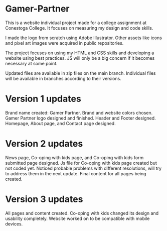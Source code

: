 # Gamer-Partner

This is a website individual project made for a college assignment at Conestoga College. It focuses on measuring my design and code skills.

I made the logo from scratch using Adobe Illustrator. Other assets like icons and pixel art images were acquired in public repositories.

The project focuses on using my HTML and CSS skills and developing a website using best practices. JS will only be a big concern if it becomes necessary at some point.

Updated files are available in zip files on the main branch. Individual files will be available in branches according to their versions.

# Version 1 updates

Brand name created: Gamer Partner.
Brand and website colors chosen.
Gamer Partner logo designed and finished.
Header and Footer designed.
Homepage, About page, and Contact page designed.

# Version 2 updates

News page, Co-oping with kids page, and Co-oping with kids form submitted page designed.
Js file for Co-oping with kids page created but not coded yet.
Noticed probable problems with different resolutions, will try to address them in the next update.
Final content for all pages being created.

# Version 3 updates

All pages and content created.
Co-oping with kids changed its design and usability completely.
Website worked on to be compatible with mobile devices.
